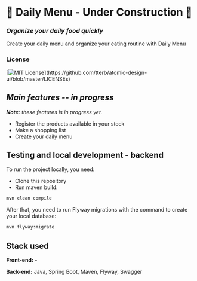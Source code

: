# 🚧 Daily Menu - Under Construction 🚧

### _Organize your daily food quickly_

Create your daily menu and organize your eating routine with Daily Menu

### License

[![MIT License](https://img.shields.io/apm/l/atomic-design-ui.svg?)](https://github.com/tterb/atomic-design-ui/blob/master/LICENSEs)

## _Main features -- in progress_

_**Note:** these features is in progress yet._

- Register the products available in your stock
- Make a shopping list
- Create your daily menu

## Testing and local development - backend

To run the project locally, you need:

- Clone this repository
- Run maven build:

```bash
mvn clean compile
```

After that, you need to run Flyway migrations with the command to create your local database:

```bash
mvn flyway:migrate
```

## Stack used

**Front-end:** -

**Back-end:** Java, Spring Boot, Maven, Flyway, Swagger
